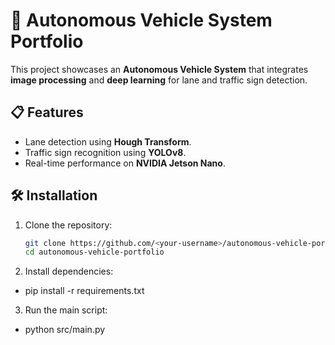 # 🚗 Autonomous Vehicle System Portfolio

This project showcases an **Autonomous Vehicle System** that integrates **image processing** and **deep learning** for lane and traffic sign detection.

## 📋 Features
- Lane detection using **Hough Transform**.
- Traffic sign recognition using **YOLOv8**.
- Real-time performance on **NVIDIA Jetson Nano**.

## 🛠️ Installation
1. Clone the repository:
   ```bash
   git clone https://github.com/<your-username>/autonomous-vehicle-portfolio.git
   cd autonomous-vehicle-portfolio
2. Install dependencies:
- pip install -r requirements.txt
3. Run the main script:
- python src/main.py
